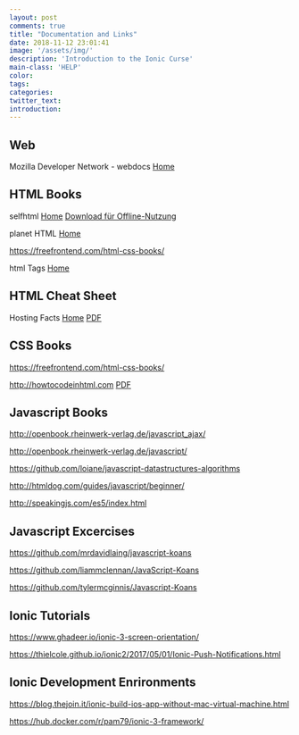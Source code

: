 ```yaml
---
layout: post
comments: true
title: "Documentation and Links"
date: 2018-11-12 23:01:41
image: '/assets/img/'
description: 'Introduction to the Ionic Curse'
main-class: 'HELP'
color:
tags:
categories:
twitter_text:
introduction:
---
```


## Web

Mozilla Developer Network - webdocs [Home](https://developer.mozilla.org/en-US/docs/Learn/Getting_started_with_the_web)


## HTML Books

selfhtml [Home](https://wiki.selfhtml.org/wiki/Startseite) [Download für Offline-Nutzung](https://wiki.selfhtml.org/offline-wiki/selfhtml-wiki-komplett.zip)

planet HTML [Home](http://www.planethtml.de/)

https://freefrontend.com/html-css-books/

html Tags [Home](https://allthetags.com/)

## HTML Cheat Sheet

Hosting Facts [Home](https://hostingfacts.com/html-cheat-sheet/) [PDF](https://hostingfacts.com/wp-content/uploads/2016/06/hf-html-cheat-sheet.pdf)


## CSS Books

https://freefrontend.com/html-css-books/

http://howtocodeinhtml.com [PDF](http://howtocodeinhtml.com/HowToCodeInHTML5AndCSS3.pdf)

## Javascript Books

http://openbook.rheinwerk-verlag.de/javascript_ajax/

http://openbook.rheinwerk-verlag.de/javascript/


https://github.com/loiane/javascript-datastructures-algorithms

http://htmldog.com/guides/javascript/beginner/

http://speakingjs.com/es5/index.html


## Javascript Excercises

https://github.com/mrdavidlaing/javascript-koans

https://github.com/liammclennan/JavaScript-Koans

https://github.com/tylermcginnis/Javascript-Koans


## Ionic Tutorials

https://www.ghadeer.io/ionic-3-screen-orientation/

https://thielcole.github.io/ionic2/2017/05/01/Ionic-Push-Notifications.html


## Ionic Development Enrironments

https://blog.thejoin.it/ionic-build-ios-app-without-mac-virtual-machine.html

https://hub.docker.com/r/pam79/ionic-3-framework/

